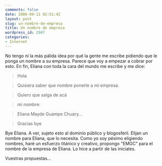 ```yaml
---
comments: false
date: 2006-09-11 02:51:42
layout: post
slug: un-nombre-de-empresa
title: Un nombre de empresa
wordpress_id: 2947
categories:
- Internet
---
```


No tengo ni la más pálida idea por qué la gente me escribe pidiendo que le ponga un nombre a su empresa. Parece que voy a empezar a cobrar por esto. En fin, Eliana con toda la cara del mundo me escribe y me dice:





> Hola
> 
> 
 

> 
> Quisiera saber que nombre ponerle a mi empresa.
> 
> 


> 
> Quiero que salga de acá
> 
> 
 

> 
> mi nombre:
> 
> 
 

> 
> Eliana Mayde Guampe Chuary...
> 
> 


> 
> Gracias bye





Bye Eliana. A ver, sujeto esto al dominio público y blogosferil. Elijan un nombre para Eliana, que lo necesita. Como yo soy pésimo eligiendo nombres, haré un esfuerzo titánico y creativo, propongo "EMGC" para el nombre de la empresa de Eliana. Lo hice a partir de las iniciales.





Vuestras propuestas...
